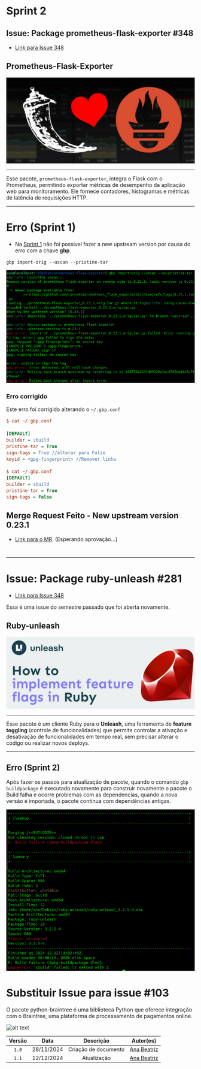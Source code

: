 # Sprint 2

## **Issue: Package prometheus-flask-exporter #348**

- [Link para Issue 348](https://salsa.debian.org/debian-brasil-team/docs/-/issues/348)


## **Prometheus-Flask-Exporter**

![alt text](../img/image.png)

---


Esse pacote, `prometheus-flask-exporter`, integra o Flask com o Prometheus, permitindo exportar métricas de desempenho da aplicação web para monitoramento.
Ele fornece contadores, histogramas e métricas de latência de requisições HTTP.

--- 

# Erro (Sprint 1)

- Na [Sprint 1](../sprint1/ana1.md) não foi possivel fazer a new upstream version por causa do erro com a chave **gbp**.

```
gbp import-orig --uscan --pristine-tar
```

![Erro](../img/ana-error.png)

### Erro corrigido

Este erro foi corrigido alterando o `~/.gbp.conf`

```ini
$ cat ~/.gbp.conf 

[DEFAULT]
builder = sbuild
pristine-tar = True
sign-tags = True //alterar para False
keyid = <gpg-fingerprint> //Remover linha

$ cat ~/.gbp.conf 
[DEFAULT]
builder = sbuild
pristine-tar = True
sign-tags = False
```
## Merge Request Feito - New upstream version 0.23.1

- [Link para o MR](https://salsa.debian.org/python-team/packages/prometheus-flask-exporter/-/merge_requests/5). (Esperando aprovação...)

#

---

# **Issue: Package ruby-unleash #281**


- [Link para Issue 348](https://salsa.debian.org/debian-brasil-team/docs/-/issues/281)

Essa é uma issue do semestre passado que foi aberta novamente.

## **Ruby-unleash**

![alt text](../img/ruby-unleash.png)

---

Esse pacote é um cliente Ruby para o **Unleash**, uma ferramenta de **feature toggling** (controle de funcionalidades) que permite controlar a ativação e desativação de funcionalidades em tempo real, sem precisar alterar o código ou realizar novos deploys.

---

## Erro (Sprint 2)

Após fazer os passos para atualização de pacote, quando o comando `gbp buildpackage` é executado novamente para construir novamente o pacote o Build falha e ocorre problemas com as dependencias, quando a nova versão é importada, o pacote continua com dependências antigas.

![alt text](../img/erro-ana2.png)

# Substituir Issue para issue #103

O pacote python-braintree é uma biblioteca Python que oferece integração com o Braintree, uma plataforma de processamento de pagamentos online.

![alt text](../img/python-braintree_ana.png.png)







| Versão |    Data    |      Descrição       |                   Autor(es)                   |
| :----: | :--------: | :------------------: | :-------------------------------------------: |
| `1.0`  | 28/11/2024 | Criação de documento | [Ana Beatriz](https://github.com/ananorberto) |
| `1.1`  | 12/12/2024 | Atualização          | [Ana Beatriz](https://github.com/ananorberto) |

